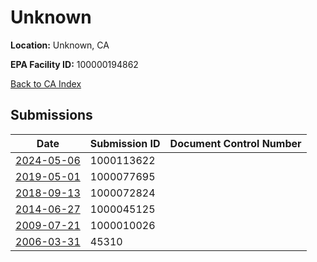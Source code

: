 # Unknown

**Location:** Unknown, CA

**EPA Facility ID:** 100000194862

[Back to CA Index](../../index.md)

## Submissions

| Date | Submission ID | Document Control Number |
|------|--------------|-------------------------|
| [2024-05-06](submissions/1000113622.md) | 1000113622 |  |
| [2019-05-01](submissions/1000077695.md) | 1000077695 |  |
| [2018-09-13](submissions/1000072824.md) | 1000072824 |  |
| [2014-06-27](submissions/1000045125.md) | 1000045125 |  |
| [2009-07-21](submissions/1000010026.md) | 1000010026 |  |
| [2006-03-31](submissions/45310.md) | 45310 |  |
